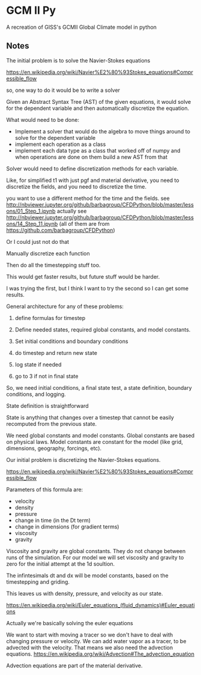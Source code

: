 # GCM II Py

A recreation of GISS's GCMII Global Climate model in python

## Notes

The initial problem is to solve the Navier-Stokes equations

https://en.wikipedia.org/wiki/Navier%E2%80%93Stokes_equations#Compressible_flow

so, one way to do it would be to write a solver

Given an Abstract Syntax Tree (AST) of the given equations, it would solve for the
dependent variable and then automatically discretize the equation.

What would need to be done:
* Implement a solver that would do the algebra to move things around to solve 
    for the dependent variable
* implement each operation as a class
* implement each data type as a class that worked off of numpy and when 
    operations are done on them build a new AST from that

Solver would need to define discretization methods for each variable.

Like, for simplified t1 with just pgf and material derivative, you need to discretize the fields, and you need to discretize the time. 

you want to use a different method for the time and the fields. 
see http://nbviewer.jupyter.org/github/barbagroup/CFDPython/blob/master/lessons/01_Step_1.ipynb
actually see http://nbviewer.jupyter.org/github/barbagroup/CFDPython/blob/master/lessons/14_Step_11.ipynb
(all of them are from https://github.com/barbagroup/CFDPython)


Or I could just not do that

Manually discretize each function

Then do all the timestepping stuff too.

This would get faster results, but future stuff would be harder.

I was trying the first, but I think I want to try the second so I can get some
results.

General architecture for any of these problems:

1. define formulas for timestep

2. Define needed states, required global constants, and model constants.

2. Set initial conditions and boundary conditions

3. do timestep and return new state

4. log state if needed

5. go to 3 if not in final state


So, we need initial conditions, a final state test, a state definition, boundary conditions, and logging.

State definition is straightforward

State is anything that changes over a timestep that cannot be easily recomputed from the previous state.

We need global constants and model constants. Global constants are based on physical laws. Model constants are constant for the model (like grid, dimensions, geography, forcings, etc).

Our initial problem is discretizing the Navier-Stokes equations.

https://en.wikipedia.org/wiki/Navier%E2%80%93Stokes_equations#Compressible_flow

Parameters of this formula are: 
* velocity
* density
* pressure
* change in time (in the Dt term)
* change in dimensions (for gradient terms)
* viscosity
* gravity

Viscosity and gravity are global constants. They do not change between runs of the simulation.
For our model we will set viscosity and gravity to zero for the initial attempt at the 1d soultion.

The infintesimals dt and dx will be model constants, based on the timestepping and griding.

This leaves us with density, pressure, and velocity as our state.

https://en.wikipedia.org/wiki/Euler_equations_(fluid_dynamics)#Euler_equations

Actually we're basically solving the euler equations

We want to start with moving a tracer so we don't have to deal with changing pressure or velocity. 
We can add water vapor as a tracer, to be advected with the velocity.
That means we also need the advection equations.
https://en.wikipedia.org/wiki/Advection#The_advection_equation

Advection equations are part of the material derivative.








